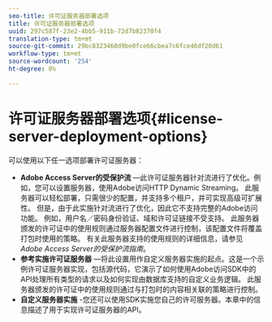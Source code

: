 ```yaml
---
seo-title: 许可证服务器部署选项
title: 许可证服务器部署选项
uuid: 297c587f-23e2-4bb5-911b-72d7b82370f4
translation-type: tm+mt
source-git-commit: 29bc8323460d9be0fce66cbea7c6fce46df20d61
workflow-type: tm+mt
source-wordcount: '254'
ht-degree: 0%

---
```



# 许可证服务器部署选项{#license-server-deployment-options}

可以使用以下任一选项部署许可证服务器：

* **Adobe Access Server的受保护流** —此许可证服务器针对流进行了优化。例如，您可以设置服务器，使用Adobe访问HTTP Dynamic Streaming。 此服务器可以轻松部署，只需很少的配置，并支持多个租户，并可实现高级可扩展性。 但是，由于此实施针对流进行了优化，因此它不支持完整的Adobe访问功能。 例如，用户名／密码身份验证、域和许可证链接不受支持。 此服务器颁发的许可证中的使用规则通过服务器配置文件进行控制，该配置文件将覆盖打包时使用的策略。 有关此服务器支持的使用规则的详细信息，请参见&#x200B;*Adobe Access Server的受保护流指南*。
* **参考实施许可证服务器** —将此设置用作自定义服务器实施的起点。这是一个示例许可证服务器实现，包括源代码，它演示了如何使用Adobe访问SDK中的API处理所有类型的请求以及如何实现由数据库支持的自定义业务逻辑。 此服务器颁发的许可证中的使用规则通过与打包时的内容相关联的策略进行控制。
* **自定义服务器实施** -您还可以使用SDK实施您自己的许可服务器。本章中的信息描述了用于实现许可证服务器的API。

